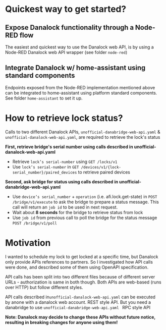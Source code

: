 # Quickest way to get started?

## Expose Danalock functionality through a Node-RED flow 
The easiest and quickest way to use the Danalock web API, is by using a Node-RED Danalock web API wrapper (see folder  ``node-red``)

## Integrate Danalock w/ home-assistant using standard components
Endpoints exposed from the Node-RED implementation mentioned above can be integrated to home-assistant using platform standard components. See folder ``home-assistant`` to set it up.

 
# How to retrieve lock status?

Calls to two different Danalock APIs, ``unofficial-danabridge-web-api.yaml`` & ``unofficial-danalock-web-api.yaml``, are required to retrieve the lock's status

**First, retrieve bridge's serial number using calls described in  unofficial-danalock-web-api.yaml**
* Retrieve ``lock’s serial-number`` using ``GET /locks/v1``
* Use ``lock’s serial-number`` in ``GET /devices/v1/{lock-serial_number}/paired_devices`` to retrieve paired devices

**Second, ask bridge for status using calls described in unofficial-danabridge-web-api.yaml**
* Use ``device’s serial_number`` + ``operation`` (i.e. afi.lock.get-state)  in ``POST /bridge/v1/execute`` to ask the bridge to prepare a status message. This call will return an ``job id`` to be used in next request.
* Wait about **8 seconds** for the bridge to retrieve status from lock
* Use ``job id`` from previous call to poll the bridge for the status message ``POST /bridge/v1/poll``


# Motivation
I wanted to schedule my lock to get locked at a specific time, but Danalock only provide APIs references to partners. So I investigated how API calls were done, and described some of them using OpenAPI specification.

API calls has been split into two different files because of different server URLs - authorization is same in both though.
Both APIs are web-based (runs over HTTP) but follow different styles.

API calls described in``unofficial-danalock-web-api.yaml`` can be executed by anone with a danalock web account. REST style API. But you need a danabridge to use ``unofficial-danabridge-web-api.yaml `` RPC style API

**Note: Danalock may decide to change these APIs without future notice, resulting in breaking changes for anyone using them!**